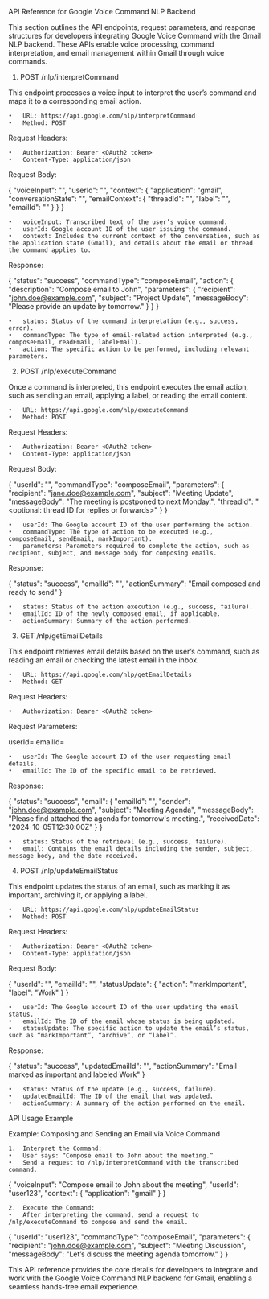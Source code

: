 API Reference for Google Voice Command NLP Backend

This section outlines the API endpoints, request parameters, and response structures for developers integrating Google Voice Command with the Gmail NLP backend. These APIs enable voice processing, command interpretation, and email management within Gmail through voice commands.

1. POST /nlp/interpretCommand

This endpoint processes a voice input to interpret the user’s command and maps it to a corresponding email action.

	•	URL: https://api.google.com/nlp/interpretCommand
	•	Method: POST

Request Headers:

	•	Authorization: Bearer <OAuth2 token>
	•	Content-Type: application/json

Request Body:

{
  "voiceInput": "<transcribed voice command>",
  "userId": "<Google Account ID>",
  "context": {
    "application": "gmail",
    "conversationState": "<current state of conversation>",
    "emailContext": {
      "threadId": "<current thread ID>",
      "label": "<current label>",
      "emailId": "<email ID if command refers to a specific email>"
    }
  }
}

	•	voiceInput: Transcribed text of the user’s voice command.
	•	userId: Google account ID of the user issuing the command.
	•	context: Includes the current context of the conversation, such as the application state (Gmail), and details about the email or thread the command applies to.

Response:

{
  "status": "success",
  "commandType": "composeEmail",
  "action": {
    "description": "Compose email to John",
    "parameters": {
      "recipient": "john.doe@example.com",
      "subject": "Project Update",
      "messageBody": "Please provide an update by tomorrow."
    }
  }
}

	•	status: Status of the command interpretation (e.g., success, error).
	•	commandType: The type of email-related action interpreted (e.g., composeEmail, readEmail, labelEmail).
	•	action: The specific action to be performed, including relevant parameters.

2. POST /nlp/executeCommand

Once a command is interpreted, this endpoint executes the email action, such as sending an email, applying a label, or reading the email content.

	•	URL: https://api.google.com/nlp/executeCommand
	•	Method: POST

Request Headers:

	•	Authorization: Bearer <OAuth2 token>
	•	Content-Type: application/json

Request Body:

{
  "userId": "<Google Account ID>",
  "commandType": "composeEmail",
  "parameters": {
    "recipient": "jane.doe@example.com",
    "subject": "Meeting Update",
    "messageBody": "The meeting is postponed to next Monday.",
    "threadId": "<optional: thread ID for replies or forwards>"
  }
}

	•	userId: The Google account ID of the user performing the action.
	•	commandType: The type of action to be executed (e.g., composeEmail, sendEmail, markImportant).
	•	parameters: Parameters required to complete the action, such as recipient, subject, and message body for composing emails.

Response:

{
  "status": "success",
  "emailId": "<generated email ID>",
  "actionSummary": "Email composed and ready to send"
}

	•	status: Status of the action execution (e.g., success, failure).
	•	emailId: ID of the newly composed email, if applicable.
	•	actionSummary: Summary of the action performed.

3. GET /nlp/getEmailDetails

This endpoint retrieves email details based on the user’s command, such as reading an email or checking the latest email in the inbox.

	•	URL: https://api.google.com/nlp/getEmailDetails
	•	Method: GET

Request Headers:

	•	Authorization: Bearer <OAuth2 token>

Request Parameters:

userId=<Google Account ID>
emailId=<ID of the email to retrieve>

	•	userId: The Google account ID of the user requesting email details.
	•	emailId: The ID of the specific email to be retrieved.

Response:

{
  "status": "success",
  "email": {
    "emailId": "<email ID>",
    "sender": "john.doe@example.com",
    "subject": "Meeting Agenda",
    "messageBody": "Please find attached the agenda for tomorrow's meeting.",
    "receivedDate": "2024-10-05T12:30:00Z"
  }
}

	•	status: Status of the retrieval (e.g., success, failure).
	•	email: Contains the email details including the sender, subject, message body, and the date received.

4. POST /nlp/updateEmailStatus

This endpoint updates the status of an email, such as marking it as important, archiving it, or applying a label.

	•	URL: https://api.google.com/nlp/updateEmailStatus
	•	Method: POST

Request Headers:

	•	Authorization: Bearer <OAuth2 token>
	•	Content-Type: application/json

Request Body:

{
  "userId": "<Google Account ID>",
  "emailId": "<email ID>",
  "statusUpdate": {
    "action": "markImportant",
    "label": "Work"
  }
}

	•	userId: The Google account ID of the user updating the email status.
	•	emailId: The ID of the email whose status is being updated.
	•	statusUpdate: The specific action to update the email’s status, such as “markImportant”, “archive”, or “label”.

Response:

{
  "status": "success",
  "updatedEmailId": "<email ID>",
  "actionSummary": "Email marked as important and labeled Work"
}

	•	status: Status of the update (e.g., success, failure).
	•	updatedEmailId: The ID of the email that was updated.
	•	actionSummary: A summary of the action performed on the email.

API Usage Example

Example: Composing and Sending an Email via Voice Command

	1.	Interpret the Command:
	•	User says: “Compose email to John about the meeting.”
	•	Send a request to /nlp/interpretCommand with the transcribed command.

{
  "voiceInput": "Compose email to John about the meeting",
  "userId": "user123",
  "context": {
    "application": "gmail"
  }
}

	2.	Execute the Command:
	•	After interpreting the command, send a request to /nlp/executeCommand to compose and send the email.

{
  "userId": "user123",
  "commandType": "composeEmail",
  "parameters": {
    "recipient": "john.doe@example.com",
    "subject": "Meeting Discussion",
    "messageBody": "Let’s discuss the meeting agenda tomorrow."
  }
}

This API reference provides the core details for developers to integrate and work with the Google Voice Command NLP backend for Gmail, enabling a seamless hands-free email experience.